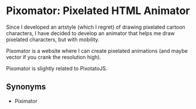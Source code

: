 # Pixomator: Pixelated HTML Animator

Since I developed an artstyle (which I regret) of drawing pixelated cartoon characters, I have decided to develop an animator that helps me draw pixelated characters, but with mobility.

Pixomator is a website where I can create pixelated animations (and maybe vector if you crank the resolution high).

Pixomator is slightly related to PixotatoJS.

## Synonyms
- Piximator
